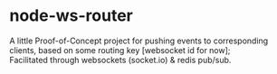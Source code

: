 # node-ws-router

A little Proof-of-Concept project for pushing events to corresponding clients, based on some routing key [websocket id for now];  
Facilitated through websockets (socket.io) & redis pub/sub.
